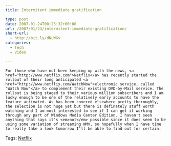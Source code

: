 ```yaml
---
title: Intermitent immediate gratification

type: post
date: 2007-01-24T00:25:32+00:00
url: /2007/01/23/intermitent-immediate-gratification/
short-url:
  - http://bit.ly/dNLWGv
categories:
  - Tech
  - Video

---
```

<div class='microid-mailto+http:sha1:ddc4a44883cf17969efa9595f52c695a121ed67b'>
  
    For those who have not been keeping up with the news, <a href="http://www.netflix.com">Netflix</a> has recently started the rollout of their long anticipated <a href="http://www.netflix.com/WatchNow">electronic service, called "Watch Now"</a> to complement their existing DVD-by-Mail service. The rollout is being staged to their various million subscribers and I am lucky enough to be one of the relatively early accounts to have the feature activated. As has been covered elsewhere pretty thoroughly, the selection is not huge yet but there is definately stuff worth watching and I am most interested to see if I can get it working through any part of Windows Media Center Edition. I haven't seen anything that says it's <em>not</em> possible since it does seem to be using some variation of streaming WMV, so hopefully when I have time to really take a look tomorrow I'll be able to find out for certain.
  
</div>

<div class="st-post-tags">
  Tags: <a href="http://www.cavort.org/tag/netflix/" title="Netflix" rel="tag">Netflix</a><br />
</div>